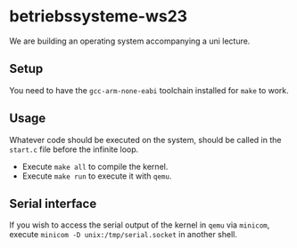 # betriebssysteme-ws23

We are building an operating system accompanying a uni lecture.

## Setup

You need to have the `gcc-arm-none-eabi` toolchain installed for `make` to work.

## Usage

Whatever code should be executed on the system, should be called in the `start.c` file
before the infinite loop.

- Execute `make all` to compile the kernel.
- Execute `make run` to execute it with `qemu`.

## Serial interface

If you wish to access the serial output of the kernel in `qemu` via `minicom`,
execute `minicom -D unix:/tmp/serial.socket` in another shell.
